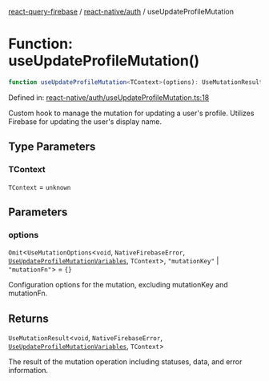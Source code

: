 [react-query-firebase](../../../modules.md) / [react-native/auth](../index.md) / useUpdateProfileMutation

# Function: useUpdateProfileMutation()

```ts
function useUpdateProfileMutation<TContext>(options): UseMutationResult<void, NativeFirebaseError, UseUpdateProfileMutationVariables, TContext>
```

Defined in: [react-native/auth/useUpdateProfileMutation.ts:18](https://github.com/vpishuk/react-query-firebase/blob/43c0734068a570cd646254bb366ccd8007f7dfed/react-native/auth/useUpdateProfileMutation.ts#L18)

Custom hook to manage the mutation for updating a user's profile.
Utilizes Firebase for updating the user's display name.

## Type Parameters

### TContext

`TContext` = `unknown`

## Parameters

### options

`Omit`\<`UseMutationOptions`\<`void`, `NativeFirebaseError`, [`UseUpdateProfileMutationVariables`](../type-aliases/UseUpdateProfileMutationVariables.md), `TContext`\>, `"mutationKey"` \| `"mutationFn"`\> = `{}`

Configuration options for the mutation, excluding mutationKey and mutationFn.

## Returns

`UseMutationResult`\<`void`, `NativeFirebaseError`, [`UseUpdateProfileMutationVariables`](../type-aliases/UseUpdateProfileMutationVariables.md), `TContext`\>

The result of the mutation operation including statuses, data, and error information.
